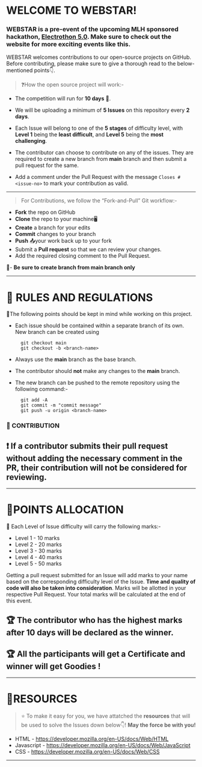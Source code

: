 # WELCOME TO WEBSTAR!

### WEBSTAR is a pre-event of the upcoming MLH sponsored hackathon, [Electrothon 5.0](https://electrothon.nith.ac.in/). Make sure to check out the website for more exciting events like this.
WEBSTAR welcomes contributions to our open-source projects on GitHub. Before contributing, please make sure to give a thorough read to the below-mentioned points:point_down:.

>:question:How the open source project will work:-

* The competition will run for **10 days** :date:.

* We will be uploading a minimum of **5 Issues** on this 
        repository every **2 days**.

* Each Issue will belong to one of the **5 stages** of 
        difficulty level, with **Level 1** being the **least 
        difficult**, and **Level 5** being the **most challenging**.

* The contributor can choose to contribute on any of the issues.
        They   are required to create a new branch from **main** branch and then submit a pull request for the same.

* Add a comment under the Pull Request with the message 
    ```Closes #<issue-no>``` to mark your contribution as valid.

---


>For Contributions, we follow the “Fork-and-Pull” Git workflow:-

* **Fork** the repo on GitHub
* **Clone** the repo to your machine:desktop_computer:
* **Create** a branch for your edits
* **Commit** changes to your branch
* **Push** :outbox_tray:your work back up to your fork
* Submit a **Pull request** so that we can review your 
          changes.
* Add the required closing comment to the Pull Request.

:pushpin:- **Be sure to create branch from main branch only**          

***
# :loudspeaker: RULES AND REGULATIONS
:pushpin:The following points should be kept in mind while working on this project.

* Each issue should be contained within a separate branch of its own. New branch can be created using

        git checkout main
        git checkout -b <branch-name>
        

* Always use the **main** branch as the base branch.

* The contributor should **not** make any changes to the **main** branch.

* The new branch can be pushed to the remote repository using the
        following command:-

        git add -A
        git commit -m "commit message"
        git push -u origin <branch-name>

### :pushpin: CONTRIBUTION


## :exclamation: If a contributor submits their pull request **without** adding the necessary comment in the PR, their contribution **will not be considered for reviewing**.

---

# :memo:POINTS ALLOCATION

:pushpin: Each Level of Issue difficulty will carry the following marks:-

* Level 1 - 10 marks
* Level 2 - 20 marks
* Level 3 - 30 marks
* Level 4 - 40 marks
* Level 5 - 50 marks

Getting a pull request submitted for an Issue will add marks to your name based on the corresponding difficulty level of the Issue. **Time and quality of code will also be taken into consideration**. Marks will be allotted in your respective Pull Request. Your total marks will be calculated at the end of this event.

##  :trophy: The contributor who has the highest marks after 10 days will be declared as the winner.
##  :trophy: All the participants will get a Certificate and winner will get Goodies !

---
# :book:RESOURCES

>:star: To make it easy for you, we have attatched the **resources** that will be used to solve the Issues down below:point_down:!
**May the force be with you!**

* HTML - https://developer.mozilla.org/en-US/docs/Web/HTML
* Javascript - https://developer.mozilla.org/en-US/docs/Web/JavaScript
* CSS - https://developer.mozilla.org/en-US/docs/Web/CSS


---
